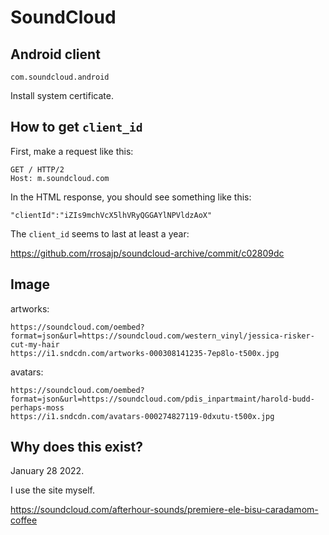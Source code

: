 # SoundCloud

## Android client

~~~
com.soundcloud.android
~~~

Install system certificate.

## How to get `client_id`

First, make a request like this:

~~~
GET / HTTP/2
Host: m.soundcloud.com
~~~

In the HTML response, you should see something like this:

~~~
"clientId":"iZIs9mchVcX5lhVRyQGGAYlNPVldzAoX"
~~~

The `client_id` seems to last at least a year:

https://github.com/rrosajp/soundcloud-archive/commit/c02809dc

## Image

artworks:

~~~
https://soundcloud.com/oembed?format=json&url=https://soundcloud.com/western_vinyl/jessica-risker-cut-my-hair
https://i1.sndcdn.com/artworks-000308141235-7ep8lo-t500x.jpg
~~~

avatars:

~~~
https://soundcloud.com/oembed?format=json&url=https://soundcloud.com/pdis_inpartmaint/harold-budd-perhaps-moss
https://i1.sndcdn.com/avatars-000274827119-0dxutu-t500x.jpg
~~~

## Why does this exist?

January 28 2022.

I use the site myself.

https://soundcloud.com/afterhour-sounds/premiere-ele-bisu-caradamom-coffee
